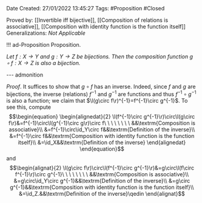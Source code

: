 <br />
<br />

Date Created: 27/01/2022 13:45:27
Tags: #Proposition #Closed 

Proved by: [[Invertible iff bijective]], [[Composition of relations is associative]], [[Composition with identity function is the function itself]]
Generalizations: _Not Applicable_

!!! ad-Proposition Proposition.

_Let $f:X\to Y$ and $g:Y\to Z$ be bijections. Then the composition function $g\circ f:X\to Z$ is also a bijection._

--- admonition

_Proof_. It suffices to show that $g\circ f$ has an inverse. Indeed, since $f$ and $g$ are bijections, the inverse (relations) $f^{-1}$ and $g^{-1}$ are functions and thus $f^{-1}\circ g^{-1}$ is also a function; we claim that $\l(g\circ f\r)^{-1}=f^{-1}\circ g^{-1}$. To see this, compute
$$\begin{equation}
    \begin{alignedat}{2}
        \l(f^{-1}\circ g^{-1}\r)\circ\l(g\circ f\r)&=f^{-1}\circ\l(g^{-1}\circ g\r)\circ f\ \ \ \ \ \ \ \ &&\textrm{Composition is associative}\\
        &=f^{-1}\circ\id_Y\circ f&&\textrm{Definition of the inverse}\\
        &=f^{-1}\circ f&&\textrm{Composition with identity function is the function itself}\\
        &=\id_X&&\textrm{Definition of the inverse}
    \end{alignedat}
\end{equation}$$
and
$$\begin{alignat}{2}
    \l(g\circ f\r)\circ\l(f^{-1}\circ g^{-1}\r)&=g\circ\l(f\circ f^{-1}\r)\circ g^{-1}\ \ \ \ \ \ \ \ &&\textrm{Composition is associative}\\
    &=g\circ\id_Y\circ g^{-1}&&\textrm{Definition of the inverse}\\
    &=g\circ g^{-1}&&\textrm{Composition with identity function is the function itself}\\
    &=\id_Z.&&\textrm{Definition of the inverse}\qedin
\end{alignat}$$
